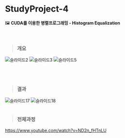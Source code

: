 # StudyProject-4
🖼 <strong>CUDA를 이용한 병렬프로그래밍 - Histogram Equalization</strong><br><br><br>

> ### 개요
![슬라이드2](https://user-images.githubusercontent.com/76520025/116523694-7658c780-a911-11eb-9e7d-66e713abe25f.JPG)
![슬라이드3](https://user-images.githubusercontent.com/76520025/116523699-7789f480-a911-11eb-8203-f5d53b503a2d.JPG)
![슬라이드5](https://user-images.githubusercontent.com/76520025/116523702-7789f480-a911-11eb-9172-f5a29a6bcccb.JPG)
<br><br><br><br>

> ### 결과
![슬라이드17](https://user-images.githubusercontent.com/76520025/116523703-78228b00-a911-11eb-99e0-651d70258e1f.JPG)
![슬라이드18](https://user-images.githubusercontent.com/76520025/116523705-78bb2180-a911-11eb-9aee-34cfcfb46112.JPG)
<br><br>

> ### 전체과정
https://www.youtube.com/watch?v=ND2n_fHTnLU

